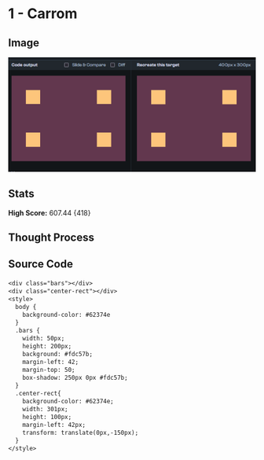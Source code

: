 # 1 - Carrom

## Image 

![Screenshot of output of my code alongside the target image the code is attempting to match.](https://github.com/NelsonCory/CSSBattles/blob/main/Battles/1-Pilot%20Battle/Images/2_carrom.png)

## Stats

**High Score:** 607.44 {418}

## Thought Process

## Source Code
```
<div class="bars"></div>
<div class="center-rect"></div>
<style>
  body {
    background-color: #62374e
  }
  .bars {
    width: 50px;
    height: 200px;
    background: #fdc57b;
    margin-left: 42;
    margin-top: 50;
    box-shadow: 250px 0px #fdc57b;
  }
  .center-rect{
    background-color: #62374e;
    width: 301px;
    height: 100px;
    margin-left: 42px;
    transform: translate(0px,-150px);  
  }
</style>
```
